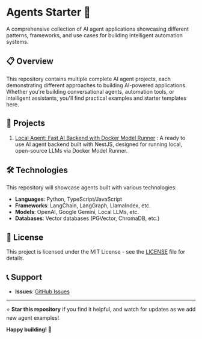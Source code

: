 # Agents Starter 🤖

A comprehensive collection of AI agent applications showcasing different patterns, frameworks, and use cases for building intelligent automation systems.

## 📋 Overview

This repository contains multiple complete AI agent projects, each demonstrating different approaches to building AI-powered applications. Whether you're building conversational agents, automation tools, or intelligent assistants, you'll find practical examples and starter templates here.

## 📁 Projects
1.  [Local Agent: Fast AI Backend with Docker Model Runner](https://github.com/IBJunior/local-agent-docker-model-runner) : A ready to use AI agent backend built with NestJS, designed for running local, open-source LLMs via Docker Model Runner.

## 🛠️ Technologies

This repository will showcase agents built with various technologies:

- **Languages**: Python, TypeScript/JavaScript
- **Frameworks**: LangChain, LangGraph, LlamaIndex, etc.
- **Models**: OpenAI, Google Gemini, Local LLMs, etc.
- **Databases**: Vector databases (PGVector, ChromaDB, etc.)
  
## 📄 License

This project is licensed under the MIT License - see the [LICENSE](LICENSE) file for details.

## 📞 Support

- **Issues**: [GitHub Issues](https://github.com/IBJunior/agents-starter/issues)
---

⭐ **Star this repository** if you find it helpful, and watch for updates as we add new agent examples!

**Happy building! 🚀**
